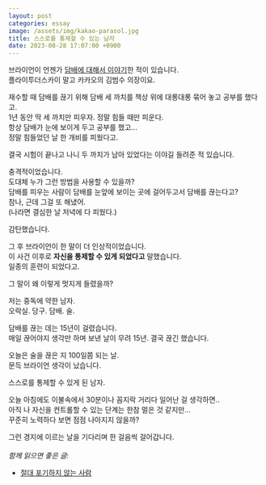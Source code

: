 ```yaml
---
layout: post
categories: essay
image: /assets/img/kakao-parasol.jpg
title: 스스로를 통제할 수 있는 남자
date: 2023-08-28 17:07:00 +0900
---
```


브라이언이 언젠가 [담배에 대해서 이야기](https://news.mt.co.kr/mtview.php?no=2011101714343203791)한 적이 있습니다.  
플라이투더스카이 말고 카카오의 김범수 의장이요.

재수할 때 담배를 끊기 위해 담배 세 까치를 책상 위에 대롱대롱 묶어 놓고 공부를 했다고.  
1년 동안 딱 세 까치만 피우자. 정말 힘들 때만 피운다.  
항상 담배가 눈에 보이게 두고 공부를 했고...  
정말 힘들었던 날 한 개비를 피웠다고.

결국 시험이 끝나고 나니 두 까치가 남아 있었다는 이야길 들려준 적 있습니다.

충격적이었습니다.  
도대체 누가 그런 방법을 사용할 수 있을까?  
담배를 피우는 사람이 담배를 눈앞에 보이는 곳에 걸어두고서 담배를 끊는다고?  
참나, 근데 그걸 또 해냈어.  
(나라면 결심한 날 저녁에 다 피웠다.)

감탄했습니다.

그 후 브라이언이 한 말이 더 인상적이었습니다.  
이 사건 이후로 **자신을 통제할 수 있게 되었다고** 말했습니다.  
일종의 훈련이 되었다고.

그 말이 왜 이렇게 멋지게 들렸을까?

저는 중독에 약한 남자.  
오락실. 당구. 담배. 술.

담배를 끊는 데는 15년이 걸렸습니다.  
매일 끊어야지 생각만 하며 보낸 날이 무려 15년. 결국 끊긴 했습니다.

오늘은 술을 끊은 지 100일쯤 되는 날.  
문득 브라이언 생각이 났습니다.

스스로를 통제할 수 있게 된 남자.

오늘 아침에도 이불속에서 30분이나 꼼지락 거리다 일어난 걸 생각하면..  
아직 나 자신을 컨트롤할 수 있는 단계는 한참 멀은 것 같지만...  
꾸준히 노력하다 보면 점점 나아지지 않을까?

그런 경지에 이르는 날을 기다리며 한 걸음씩 걸어갑니다.
<br>
<br>
*함께 읽으면 좋은 글:*
* [절대 포기하지 않는 사람](https://brunch.co.kr/@buildingking/47)